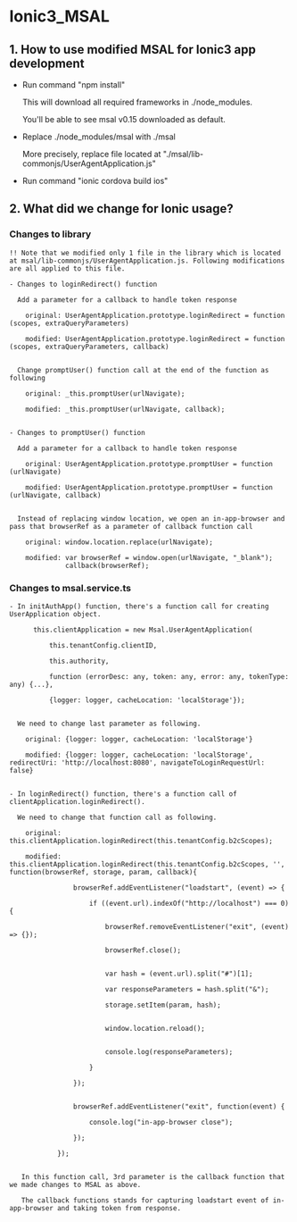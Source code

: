 # Ionic3_MSAL

## 1. How to use modified MSAL for Ionic3 app development

  - Run command "npm install"
  
    This will download all required frameworks in ./node_modules.
    
    You'll be able to see msal v0.15 downloaded as default.


  - Replace ./node_modules/msal with ./msal
 
    More precisely, replace file located at "./msal/lib-commonjs/UserAgentApplication.js"


  - Run command "ionic cordova build ios"


## 2. What did we change for Ionic usage?

  ### Changes to library
  
    !! Note that we modified only 1 file in the library which is located at msal/lib-commonjs/UserAgentApplication.js. Following modifications are all applied to this file.

    - Changes to loginRedirect() function
    
      Add a parameter for a callback to handle token response
      
        original: UserAgentApplication.prototype.loginRedirect = function (scopes, extraQueryParameters)
        
        modified: UserAgentApplication.prototype.loginRedirect = function (scopes, extraQueryParameters, callback)


      Change promptUser() function call at the end of the function as following
      
        original: _this.promptUser(urlNavigate);
        
        modified: _this.promptUser(urlNavigate, callback);
        

    - Changes to promptUser() function
    
      Add a parameter for a callback to handle token response
      
        original: UserAgentApplication.prototype.promptUser = function (urlNavigate)
          
        modified: UserAgentApplication.prototype.promptUser = function (urlNavigate, callback)


      Instead of replacing window location, we open an in-app-browser and pass that browserRef as a parameter of callback function call
      
        original: window.location.replace(urlNavigate);
        
        modified: var browserRef = window.open(urlNavigate, "_blank");
                  callback(browserRef);
                  

  ### Changes to msal.service.ts
  
    - In initAuthApp() function, there's a function call for creating UserApplication object.
    
          this.clientApplication = new Msal.UserAgentApplication(
        
              this.tenantConfig.clientID, 
          
              this.authority,
              
              function (errorDesc: any, token: any, error: any, tokenType: any) {...},
          
              {logger: logger, cacheLocation: 'localStorage'});
          

      We need to change last parameter as following.
      
        original: {logger: logger, cacheLocation: 'localStorage'}
      
        modified: {logger: logger, cacheLocation: 'localStorage', redirectUri: 'http://localhost:8080', navigateToLoginRequestUrl: false}


    - In loginRedirect() function, there's a function call of clientApplication.loginRedirect().
    
      We need to change that function call as following.

        original: this.clientApplication.loginRedirect(this.tenantConfig.b2cScopes);
      
        modified: this.clientApplication.loginRedirect(this.tenantConfig.b2cScopes, '', function(browserRef, storage, param, callback){
      
                    browserRef.addEventListener("loadstart", (event) => {
                  
                        if ((event.url).indexOf("http://localhost") === 0) {
                      
                            browserRef.removeEventListener("exit", (event) => {});
                            
                            browserRef.close();


                            var hash = (event.url).split("#")[1];
                            
                            var responseParameters = hash.split("&");
                            
                            storage.setItem(param, hash);


                            window.location.reload();


                            console.log(responseParameters);
                        
                        }
                  
                    });


                    browserRef.addEventListener("exit", function(event) {
                    
                        console.log("in-app-browser close");
                      
                    });
                
                });


       In this function call, 3rd parameter is the callback function that we made changes to MSAL as above.
       
       The callback functions stands for capturing loadstart event of in-app-browser and taking token from response.
    
     
     
     
     
     
      
